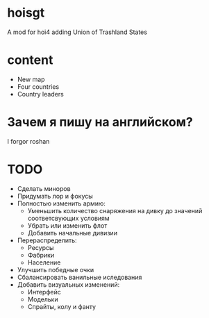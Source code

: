# hoisgt
 A mod for hoi4 adding Union of Trashland States 


 # content
  - New map
  - Four countries 
  - Country leaders
# Зачем я пишу на английском?
 I forgor roshan
# TODO
 - Сделать миноров 
 - Придумать лор и фокусы
 - Полностью изменить армию:
   - Уменьшить количество снаряжения на дивку до значений соответсвующих условиям
   - Убрать или изменить флот
   - Добавить начальные дивизии
 - Перераспределить:
   - Ресурсы
   - Фабрики
   - Население
 - Улучшить победные очки
 - Сбалансировать ванильные иследования
 - Добавить визуальных изменений:
   - Интерфейс
   - Модельки
   - Спрайты, колу и фанту
 


